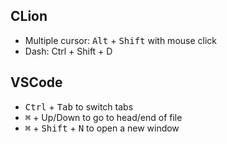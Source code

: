## CLion
+ Multiple cursor: <kbd>Alt</kbd> + <kbd>Shift</kbd> with mouse click
+ Dash: Ctrl + Shift + D

## VSCode
+ <kbd>Ctrl</kbd> + <kbd>Tab</kbd> to switch tabs
+ <kbd>⌘</kbd> + Up/Down to go to head/end of file
+ <kbd>⌘</kbd> + <kbd>Shift</kbd> + <kbd>N</kbd> to open a new window
